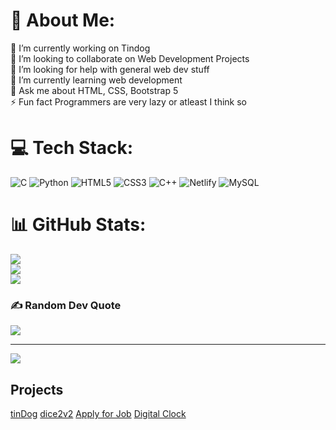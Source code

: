 # 💫 About Me:
🔭 I’m currently working on Tindog<br>👯 I’m looking to collaborate on Web Development Projects<br>🤝 I’m looking for help with general web dev stuff<br>🌱 I’m currently learning web development<br>💬 Ask me about HTML, CSS, Bootstrap 5<br>⚡ Fun fact Programmers are very lazy or atleast I think so


# 💻 Tech Stack:
![C](https://img.shields.io/badge/c-%2300599C.svg?style=for-the-badge&logo=c&logoColor=white) ![Python](https://img.shields.io/badge/python-3670A0?style=for-the-badge&logo=python&logoColor=ffdd54) ![HTML5](https://img.shields.io/badge/html5-%23E34F26.svg?style=for-the-badge&logo=html5&logoColor=white) ![CSS3](https://img.shields.io/badge/css3-%231572B6.svg?style=for-the-badge&logo=css3&logoColor=white) ![C++](https://img.shields.io/badge/c++-%2300599C.svg?style=for-the-badge&logo=c%2B%2B&logoColor=white) ![Netlify](https://img.shields.io/badge/netlify-%23000000.svg?style=for-the-badge&logo=netlify&logoColor=#00C7B7) ![MySQL](https://img.shields.io/badge/mysql-%2300f.svg?style=for-the-badge&logo=mysql&logoColor=white)
# 📊 GitHub Stats:
![](https://github-readme-stats.vercel.app/api?username=mohdshahzil&theme=dark&hide_border=false&include_all_commits=true&count_private=true)<br/>
![](https://github-readme-streak-stats.herokuapp.com/?user=mohdshahzil&theme=dark&hide_border=false)<br/>
![](https://github-readme-stats.vercel.app/api/top-langs/?username=mohdshahzil&theme=dark&hide_border=false&include_all_commits=true&count_private=true&layout=compact)

### ✍️ Random Dev Quote
![](https://quotes-github-readme.vercel.app/api?type=horizontal&theme=radical)

---
[![](https://visitcount.itsvg.in/api?id=mohdshahzil&icon=0&color=0)](https://visitcount.itsvg.in)

## Projects

[tinDog](https://mohdshahzil.github.io/tindog.github.io/)
[dice2v2](https://mohdshahzil.github.io/dice2v2/)
[Apply for Job](https://mohdshahzil.github.io/JobApplication/)
[Digital Clock](https://mohdshahzil.github.io/Digital-Clock/)

<!-- Proudly created with GPRM ( https://gprm.itsvg.in ) -->
